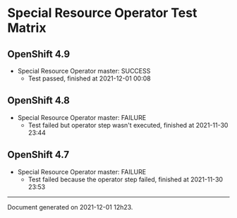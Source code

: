 
Special Resource Operator Test Matrix
=====================================

OpenShift 4.9
-------------



* Special Resource Operator master: SUCCESS
  - Test passed, finished at 2021-12-01 00:08

OpenShift 4.8
-------------



* Special Resource Operator master: FAILURE
  - Test failed but operator step wasn't executed, finished at 2021-11-30 23:44

OpenShift 4.7
-------------



* Special Resource Operator master: FAILURE
  - Test failed because the operator step failed, finished at 2021-11-30 23:53

---
Document generated on 2021-12-01 12h23.

